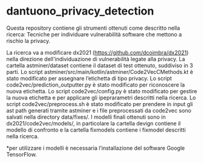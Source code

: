 # dantuono_privacy_detection

Questa repository contiene gli strumenti ottenuti come descritto nella ricerca: 
Tecniche per individuare vulnerabilità software che mettono a rischio la privacy.

La ricerca va a modificare dx2021 (https://github.com/dcoimbra/dx2021) nella direzione dell'individuazione di vulnerabilità legate alla privacy. 
La cartella astminer/dataset contiene il dataset di test ottenuto, suddiviso in 3 parti.
Lo script astminer/src/main/kotlin/astminer/Code2VecCMethods.kt è stato modificato per assegnare l’etichetta di tipo privacy.
Lo script code2vec/prediction_outputter.py è stato modificato per riconoscere la nuova etichetta.
Lo script code2vec/config.py è stato modificato per gestire la nuova etichetta e per applicare gli ipeprarametri descritti nella ricerca.
Lo script code2vec/preprocess.sh è stato modificato per prendere in input gli ast path generati tramite astminer e i file preprocessati da code2vec sono salvati nella directory data/fixes/.
I modelli finali ottenuti sono in dx2021/code2vec/models/, in particolare la cartella devign contiene il modello di confronto e la cartella fixmodels contiene i fixmodel descritti nella ricerca.

*per utilizzare i modelli è necessaria l’installazione del software Google TensorFlow.
